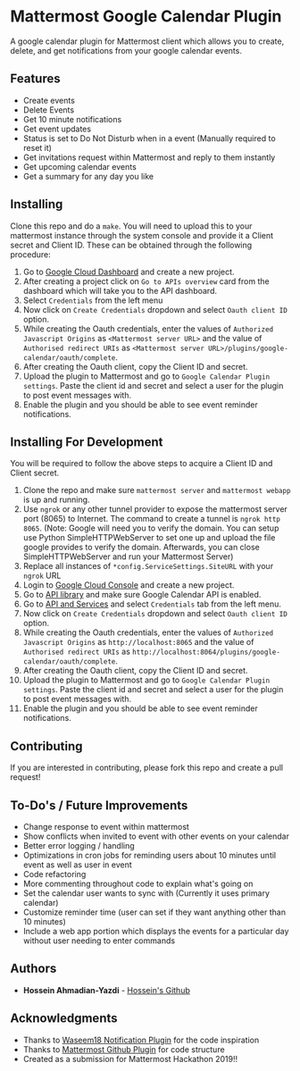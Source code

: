 # Mattermost Google Calendar Plugin

A google calendar plugin for Mattermost client which allows you to create, delete, and get notifications from your google calendar events.

## Features
- Create events
- Delete Events
- Get 10 minute notifications
- Get event updates
- Status is set to Do Not Disturb when in a event (Manually required to reset it)
- Get invitations request within Mattermost and reply to them instantly
- Get upcoming calendar events
- Get a summary for any day you like

## Installing
Clone this repo and do a `make`. You will need to upload this to your mattermost instance through the system console and provide it a Client secret and Client ID.
These can be obtained through the following procedure: 

1. Go to [Google Cloud Dashboard](https://console.cloud.google.com/home/dashboard) and create a new project.
2. After creating a project click on `Go to APIs overview` card from the dashboard which will take you to the API dashboard.
3. Select `Credentials` from the left menu 
4. Now click on `Create Credentials` dropdown and select `Oauth client ID` option.
5. While creating the Oauth credentials, enter the values of `Authorized Javascript Origins` as `<Mattermost server URL>` and the value of `Authorised redirect URIs` as `<Mattermost server URL>/plugins/google-calendar/oauth/complete`.
6. After creating the Oauth client, copy the Client ID and secret.
7. Upload the plugin to Mattermost and go to `Google Calendar Plugin settings`. Paste the client id and secret and select a user for the plugin to post event messages with.
8. Enable the plugin and you should be able to see event reminder notifications.

## Installing For Development
You will be required to follow the above steps to acquire a Client ID and Client secret. 

1. Clone the repo and make sure `mattermost server` and `mattermost webapp` is up and running.
2. Use `ngrok` or any other tunnel provider to expose the mattermost server port (8065) to Internet. The command to create a tunnel is `ngrok http 8065`. (Note: Google will need you to verify the domain. You can setup use Python SimpleHTTPWebServer to set one up and upload the file google provides to verify the domain.
Afterwards, you can close SimpleHTTPWebServer and run your Mattermost Server)
3. Replace all instances of `*config.ServiceSettings.SiteURL` with your `ngrok` URL
4. Login to [Google Cloud Console](https://console.cloud.google.com) and create a new project.
5. Go to [API library](https://console.cloud.google.com/apis/library) and make sure Google Calendar API is enabled.
6. Go to [API and Services](https://console.cloud.google.com/apis/dashboard) and select `Credentials` tab from the left menu.
7. Now click on `Create Credentials` dropdown and select `Oauth client ID` option.
8. While creating the Oauth credentials, enter the values of `Authorized Javascript Origins` as `http://localhost:8065` and the value of `Authorised redirect URIs` as `http://localhost:8064/plugins/google-calendar/oauth/complete`.
9. After creating the Oauth client, copy the Client ID and secret.
10. Upload the plugin to Mattermost and go to `Google Calendar Plugin settings`. Paste the client id and secret and select a user for the plugin to post event messages with.
11. Enable the plugin and you should be able to see event reminder notifications.


## Contributing

If you are interested in contributing, please fork this repo and create a pull request!

## To-Do's / Future Improvements
- Change response to event within mattermost
- Show conflicts when invited to event with other events on your calendar
- Better error logging / handling
- Optimizations in cron jobs for reminding users about 10 minutes until event as well as user in event
- Code refactoring
- More commenting throughout code to explain what's going on
- Set the calendar user wants to sync with (Currently it uses primary calendar)
- Customize reminder time (user can set if they want anything other than 10 minutes)
- Include a web app portion which displays the events for a particular day without user needing to enter commands

## Authors

* **Hossein Ahmadian-Yazdi** - [Hossein's Github](https://github.com/hahmadia)

## Acknowledgments

* Thanks to [Waseem18 Notification Plugin](https://github.com/waseem18/mattermost-plugin-google-calendar) for the code inspiration
* Thanks to [Mattermost Github Plugin](https://github.com/mattermost/mattermost-plugin-github) for code structure
* Created as a submission for Mattermost Hackathon 2019!!
